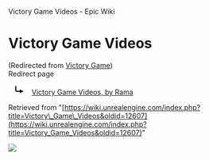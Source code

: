 Victory Game Videos - Epic Wiki                     

Victory Game Videos
===================

(Redirected from [Victory Game](/index.php?title=Victory_Game&redirect=no "Victory Game"))  
Redirect page

![#REDIRECT](/skins/common/images/redirectltr.png)[Victory Game Videos, by Rama](/Victory_Game_Videos,_by_Rama "Victory Game Videos, by Rama")

Retrieved from "[https://wiki.unrealengine.com/index.php?title=Victory\_Game\_Videos&oldid=12607](https://wiki.unrealengine.com/index.php?title=Victory_Game_Videos&oldid=12607)"

  ![](https://tracking.unrealengine.com/track.png)